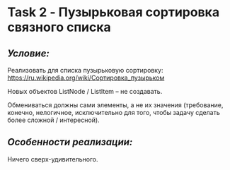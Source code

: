 # Task 2 - Пузырьковая сортировка связного списка

## ***Условие:***

Реализовать для списка пузырьковую сортировку: https://ru.wikipedia.org/wiki/Сортировка_пузырьком

Новых объектов ListNode / ListItem – не создавать.

Обмениваться должны сами элементы, а не их значения (требование, конечно,
нелогичное, исключительно для того, чтобы задачу сделать более сложной / интересной).

## ***Особенности реализации:***

Ничего сверх-удивительного.